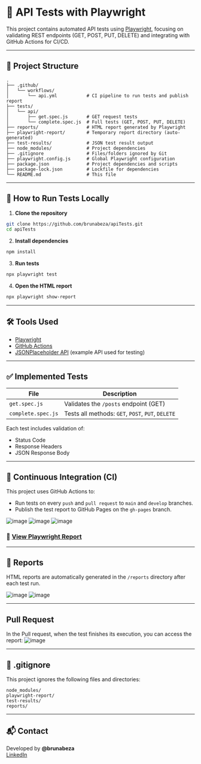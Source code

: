 # 🧪 API Tests with Playwright

This project contains automated API tests using [Playwright](https://playwright.dev/), focusing on validating REST endpoints (GET, POST, PUT, DELETE) and integrating with GitHub Actions for CI/CD.

---

## 📁 Project Structure

```
.
├── .github/
│   └── workflows/
│       └── api.yml           # CI pipeline to run tests and publish report
├── tests/
│   └── api/
│       ├── get.spec.js       # GET request tests
│       └── complete.spec.js  # Full tests (GET, POST, PUT, DELETE)
├── reports/                  # HTML report generated by Playwright
├── playwright-report/        # Temporary report directory (auto-generated)
├── test-results/             # JSON test result output
├── node_modules/             # Project dependencies
├── .gitignore                # Files/folders ignored by Git
├── playwright.config.js      # Global Playwright configuration
├── package.json              # Project dependencies and scripts
├── package-lock.json         # Lockfile for dependencies
└── README.md                 # This file
```

---

## 🚀 How to Run Tests Locally

1. **Clone the repository**
```bash
git clone https://github.com/brunabeza/apiTests.git
cd apiTests
```

2. **Install dependencies**
```bash
npm install
```

3. **Run tests**
```bash
npx playwright test
```

4. **Open the HTML report**
```bash
npx playwright show-report
```

---

## 🛠️ Tools Used

- [Playwright](https://playwright.dev/)
- [GitHub Actions](https://github.com/features/actions)
- [JSONPlaceholder API](https://jsonplaceholder.typicode.com) (example API used for testing)

---

## ✅ Implemented Tests

| File                  | Description                                   |
|-----------------------|-----------------------------------------------|
| `get.spec.js`         | Validates the `/posts` endpoint (GET)         |
| `complete.spec.js`    | Tests all methods: `GET`, `POST`, `PUT`, `DELETE` |

Each test includes validation of:
- Status Code
- Response Headers
- JSON Response Body

---

## 📄 Continuous Integration (CI)

This project uses GitHub Actions to:

- Run tests on every `push` and `pull request` to `main` and `develop` branches.
- Publish the test report to GitHub Pages on the `gh-pages` branch.

![image](https://github.com/user-attachments/assets/0edb749e-4884-4d39-9228-d5bb75b6e4ab)
![image](https://github.com/user-attachments/assets/a311a20a-87ba-4aed-998a-bc33b8050a08)
![image](https://github.com/user-attachments/assets/d4349628-994b-4a91-8925-83995cf999df)

### 🔗 [View Playwright Report](https://brunabeza.github.io/apiTests)

---

## 📂 Reports

HTML reports are automatically generated in the `/reports` directory after each test run.

![image](https://github.com/user-attachments/assets/b3e77519-e1d8-4e2e-a3a2-1e7e3180a2d8)
![image](https://github.com/user-attachments/assets/a9516c05-5fd9-48e3-97d0-2936aae530d8)

---
## Pull Request 
In the Pull request, when the test finishes its execution, you can access the report:
![image](https://github.com/user-attachments/assets/f563d121-5d1c-41e7-823e-76bb2b314282)

---

## 🧼 .gitignore

This project ignores the following files and directories:

```
node_modules/
playwright-report/
test-results/
reports/
```

---

## 📬 Contact

Developed by **@brunabeza**  
[LinkedIn](https://www.linkedin.com/in/brunabeza)

